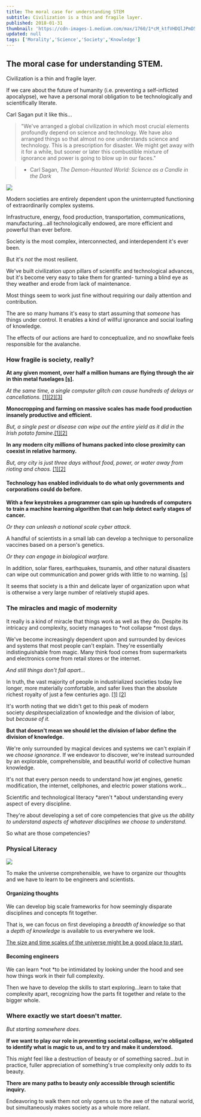 ```yaml
---
title: The moral case for understanding STEM
subtitle: Civilization is a thin and fragile layer.
published: 2018-01-31
thumbnail: 'https://cdn-images-1.medium.com/max/1760/1*cM_ktfVHDQlJPmD5NYHsEw.png'
updated: null
tags: ['Morality','Science','Society','Knowledge']
---
```

## The moral case for understanding STEM.

Civilization is a thin and fragile layer.

If we care about the future of humanity (i.e. preventing a self-inflicted apocalypse), we have a personal moral obligation to be technologically and scientifically literate.

Carl Sagan put it like this...

> "We've arranged a global civilization in which most crucial elements profoundly depend on science and technology. We have also arranged things so that almost no one understands science and technology. This is a prescription for disaster. We might get away with it for a while, but sooner or later this combustible mixture of ignorance and power is going to blow up in our faces."

> - Carl Sagan, *The Demon-Haunted World: Science as a Candle in the Dark*

![](https://cdn-images-1.medium.com/max/1760/1*cM_ktfVHDQlJPmD5NYHsEw.png)

Modern societies are entirely dependent upon the uninterrupted functioning of extraordinarily complex systems.

Infrastructure, energy, food production, transportation, communications, manufacturing...all technologically endowed, are more efficient and powerful than ever before.

Society is the most complex, interconnected, and interdependent it's ever been.

But it's *not* the most resilient.

We've built civilization upon pillars of scientific and technological advances, but it's become very easy to take them for granted- turning a blind eye as they weather and erode from lack of maintenance.

Most things seem to work just fine without requiring our daily attention and contribution.

The are so many humans it's easy to start assuming that *someone* has things under control. It enables a kind of willful ignorance and social loafing of knowledge.

The effects of our actions are hard to conceptualize, and no snowflake feels responsible for the avalanche.

### How fragile is society, really?

__At any given moment, over half a million humans are flying through the air in thin metal fuselages [[s]](https://www.quora.com/How-many-people-are-in-the-air-flying-at-any-given-time).__

*At the same time, a single computer glitch can cause hundreds of delays or cancellations.* [[1]](http://money.cnn.com/2017/01/29/news/delta-system-outage/index.html)[[2]](http://www.telegraph.co.uk/news/2017/05/27/british-airways-chaos-computer-systems-crash-across-world-causing/)[[3]](http://www.chicagotribune.com/business/ct-united-flight-delays-0209-biz-20170208-story.html)

__Monocropping and farming on massive scales has made food production insanely productive and efficient.__

*But, a single pest or disease can wipe out the entire yield as it did in the Irish potato famine.*[[1]](http://www.gracelinks.org/blog/1150/the-danger-of-monocrops-lessons-from-the-irish-potato-famin)[[2]](https://www.sciencedaily.com/releases/2016/10/161012134054.htm)

__In any modern city *millions* of humans packed into close proximity can coexist in relative harmony.__

*But, any city is just three days without food, power, or water away from rioting and chaos.* [[1]](https://www.ctvnews.ca/world/chaos-and-looting-in-los-cabos-as-electricity-water-out-3-days-after-odile-1.2010764)[[2]](https://www.thetimes.co.uk/article/britain-four-meals-away-from-anarchy-fc9kfgc0w92)

#### Technology has enabled individuals to do what only governments and corporations could do before.

__With a few keystrokes a programmer can spin up hundreds of computers to train a machine learning algorithm that can help detect early stages of cancer.__

*Or they can unleash a national scale cyber attack.*

A handful of scientists in a small lab can develop a technique to personalize vaccines based on a person's genetics.

*Or they can engage in biological warfare.*

In addition, solar flares, earthquakes, tsunamis, and other natural disasters can wipe out communication and power grids with little to no warning. [[s]](https://www.nasa.gov/topics/earth/features/sun_darkness.html)

It seems that society is a thin and delicate layer of organization upon what is otherwise a very large number of relatively stupid apes.

### The miracles and magic of modernity

It really is a kind of miracle that things work as well as they do. Despite its intricacy and complexity, society manages to *not collapse *most days.

We've become increasingly dependent upon and surrounded by devices and systems that most people can't explain. They're essentially indistinguishable from magic. Many think food comes from supermarkets and electronics come from retail stores or the internet.

*And still things don't fall apart...*

In truth, the vast majority of people in industrialized societies today live longer, more materially comfortable, and safer lives than the absolute richest royalty of just a few centuries ago. [[1]](https://www.vox.com/the-big-idea/2016/12/23/14062168/history-global-conditions-charts-life-span-poverty) [[2]](http://www.diamandis.com/data)

It's worth noting that we didn't get to this peak of modern society *despite*specialization of knowledge and the division of labor, but *because of it.*

__But that doesn't mean we should let the division of labor define the division of knowledge.__

We're only surrounded by magical devices and systems we can't explain if we *choose ignorance*. If we endeavor to discover, we're instead surrounded by an explorable, comprehensible, and beautiful world of collective human knowledge.

It's not that every person needs to understand how jet engines, genetic modification, the internet, cellphones, and electric power stations work...

Scientific and technological literacy *aren't *about understanding every aspect of every discipline.

They're about developing a set of core competencies that give us *the ability to understand aspects of whatever disciplines we choose to understand.*

So what are those competencies?

### Physical Literacy

![](https://cdn-images-1.medium.com/max/1760/1*jfwWb4wplh1Xcq6ZxeYkIQ.png)

To make the universe comprehensible, we have to organize our thoughts and we have to learn to be engineers and scientists.

#### Organizing thoughts

We can develop big scale frameworks for how seemingly disparate disciplines and concepts fit together.

That is, we can focus on first developing a *breadth of knowledge* so that a *depth of knowledge* is available to us everywhere we look.

[The size and time scales of the universe might be a good place to start.](https://medium.com/@tmb/short-version-tl-dr-a8653cf7cb50)

#### Becoming engineers

We can learn *not *to be intimidated by looking under the hood and see how things work in their full complexity.

Then we have to develop the skills to start exploring...learn to take that complexity apart, recognizing how the parts fit together and relate to the bigger whole.

### Where exactly we start doesn't matter.

*But starting somewhere does.*

__If we want to play our role in preventing societal collapse, we're obligated to identify what is magic to us, and to try and make it understood.__

This *might* feel like a destruction of beauty or of something sacred...but in practice, fuller appreciation of something's true complexity only *adds* to its beauty.

__There are many paths to beauty *only* accessible through scientific inquiry.__

Endeavoring to walk them not only opens us to the awe of the natural world, but simultaneously makes society as a whole more reliant.
